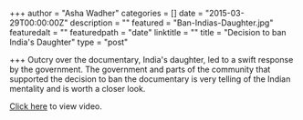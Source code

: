 +++
author = "Asha Wadher"
categories = []
date = "2015-03-29T00:00:00Z"
description = ""
featured = "Ban-Indias-Daughter.jpg"
featuredalt = ""
featuredpath = "date"
linktitle = ""
title = "Decision to ban India's Daughter"
type = "post"

+++
Outcry over the documentary, India's daughter, led to a swift response by the government. The government and parts of the community that supported the decision to ban the documentary is very telling of the Indian mentality <!--more--> and is worth a closer look.

<a href="https://youtu.be/CfWWN29gMiE" target="_blank">Click here</a> to view video.
